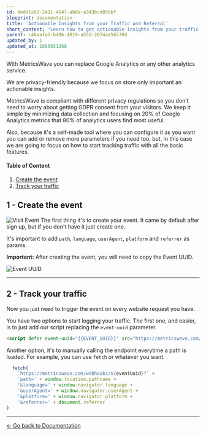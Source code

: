 ```yaml
---
id: dedd1c62-2411-4547-ab0a-a343bcd05bbf
blueprint: documentation
title: 'Actionable Insights from your Traffic and Referral'
short_content: "Learn how to get actionable insights from your traffic and referral. It's super simple and configurable."
parent: c46aafa5-b49b-4019-a55d-2074ae56570d
updated_by: 1
updated_at: 1686651268
---
```

With MetricsWave you can replace Google Analytics or any other analytics service.

We are privacy-friendly because we focus on store only important an actionable insights.

MetricsWave is compliant with different privacy regulations so you don’t need to worry about getting GDPR consent from
your visitors. We keep it simple by minimizing data collection and focusing on 20% of Google Analytics metrics that 80%
of analytics users find most useful.

Also, because it's a self-made tool where you can configure it as you want you can add or remove more parameters if you
need too, but, in this case we are going to focus on how to start tracking traffic with all the basic features.

#### Table of Content

1. [Create the event](#create-event)
2. [Track your traffic](#track-traffic)

<div style="scroll-margin-top: 40px" id="create-avent"></div>

## 1 - Create the event

![Visit Event](/images/documentation/visit_event.png)
The first thing it's to create your event. It came by default after sign up, but if you don't have it just create one.

It's important to add `path`, `language`, `userAgent`, `platform` and `referrer` as params.

**Important:** After creating the event, you will need to copy the Event UUID.

![Event UUID](/images/documentation/event_uuid.png)

---

<div style="scroll-margin-top: 40px" id="track-traffic"></div>

## 2 - Track your traffic

Now you just need to trigger the event on every website request you have.

You have two options to start logging your traffic. The first one, and easier, is to just add our script replacing the `event-uuid` parameter.

```html
<script defer event-uuid="{{EVENT_UUID}}" src="https://metricswave.com/js/visits.js"></script>
```

Another option, it's to manually calling the endpoint everytime a path is loaded. For example, you can use `fetch` or whatever you want.

```javascript
  fetch(
    `https://metricswave.com/webhooks/${eventUuid}?` +
    'path=' + window.location.pathname +
    '&language=' + window.navigator.language +
    '&userAgent=' + window.navigator.userAgent +
    '&platform=' + window.navigator.platform +
    '&referrer=' + document.referrer
)
```

---

[← Go back to Documentation](/documentation)